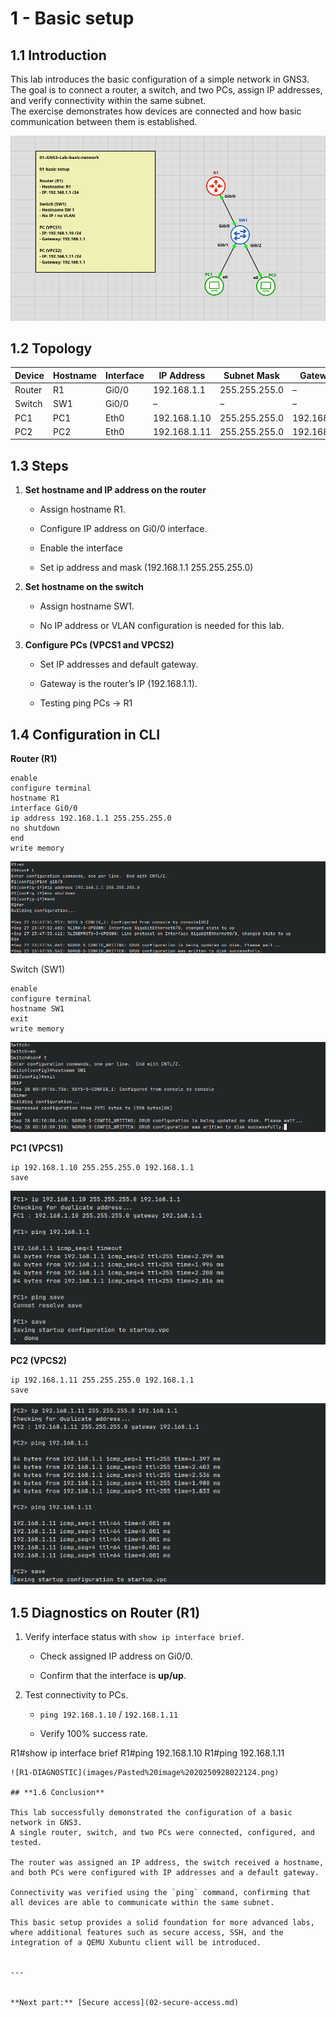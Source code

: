
# **1 - Basic setup**

## **1.1 Introduction**  

This lab introduces the basic configuration of a simple network in GNS3.  
The goal is to connect a router, a switch, and two PCs, assign IP addresses, and verify connectivity within the same subnet.  
The exercise demonstrates how devices are connected and how basic communication between them is established.

![TOPOLOGY-map-1](images/Pasted%20image%2020250929022139.png)


## **1.2 Topology**


| Device | Hostname | Interface | IP Address   | Subnet Mask   | Gateway     |
| ------ | -------- | --------- | ------------ | ------------- | ----------- |
| Router | R1       | Gi0/0     | 192.168.1.1  | 255.255.255.0 | –           |
| Switch | SW1      | Gi0/0     | –            | –             | –           |
| PC1    | PC1      | Eth0      | 192.168.1.10 | 255.255.255.0 | 192.168.1.1 |
| PC2    | PC2      | Eth0      | 192.168.1.11 | 255.255.255.0 | 192.168.1.1 |




## **1.3 Steps**

1. **Set hostname and IP address on the router**
    
    - Assign hostname R1.
        
    - Configure IP address on Gi0/0 interface.
        
    - Enable the interface
         
    * Set ip address and mask (192.168.1.1 255.255.255.0)   
        
        
2. **Set hostname on the switch**
    
    - Assign hostname SW1.
        
    - No IP address or VLAN configuration is needed for this lab.
        
3. **Configure PCs (VPCS1 and VPCS2)**
    
    - Set IP addresses and default gateway.
        
    - Gateway is the router’s IP (192.168.1.1).
        
    * Testing ping PCs -> R1



## **1.4 Configuration in CLI**

**Router (R1)**

```plaintext
enable
configure terminal
hostname R1
interface Gi0/0
ip address 192.168.1.1 255.255.255.0
no shutdown
end
write memory
```
![R1-IP](images/Pasted%20image%2020250928021458.png)

Switch (SW1)

```
enable
configure terminal
hostname SW1
exit
write memory
```
![SW1-hostname](images/Pasted%20image%2020250928021709.png)

**PC1 (VPCS1)**

```plaintext
ip 192.168.1.10 255.255.255.0 192.168.1.1
save
```
![PC1-IP-PING](images/Pasted%20image%2020250928021817.png)


**PC2 (VPCS2)**

```plaintext
ip 192.168.1.11 255.255.255.0 192.168.1.1
save
```
![PC2-IP-PING](images/Pasted%20image%2020250928021950.png)




## 1.5 **Diagnostics on Router (R1)**



1. Verify interface status with `show ip interface brief`.
    
    - Check assigned IP address on Gi0/0.
        
    - Confirm that the interface is **up/up**.
        
2. Test connectivity to PCs.
    
    - `ping 192.168.1.10` / `192.168.1.11`
        
    - Verify 100% success rate.
        


R1#show ip interface brief
R1#ping 192.168.1.10
R1#ping 192.168.1.11
```
![R1-DIAGNOSTIC](images/Pasted%20image%2020250928022124.png)

## **1.6 Conclusion**

This lab successfully demonstrated the configuration of a basic network in GNS3.  
A single router, switch, and two PCs were connected, configured, and tested.  

The router was assigned an IP address, the switch received a hostname, and both PCs were configured with IP addresses and a default gateway.

Connectivity was verified using the `ping` command, confirming that all devices are able to communicate within the same subnet.  

This basic setup provides a solid foundation for more advanced labs, where additional features such as secure access, SSH, and the integration of a QEMU Xubuntu client will be introduced.


---


**Next part:** [Secure access](02-secure-access.md)
